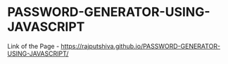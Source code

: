 # PASSWORD-GENERATOR-USING-JAVASCRIPT

Link of the Page - https://rajputshiva.github.io/PASSWORD-GENERATOR-USING-JAVASCRIPT/
